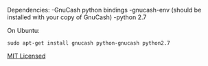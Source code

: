 Dependencies:
-GnuCash python bindings
-gnucash-env (should be installed with your copy of GnuCash)
-python 2.7

On Ubuntu:
```
sudo apt-get install gnucash python-gnucash python2.7
```

[MIT Licensed](https://opensource.org/licenses/MIT)
